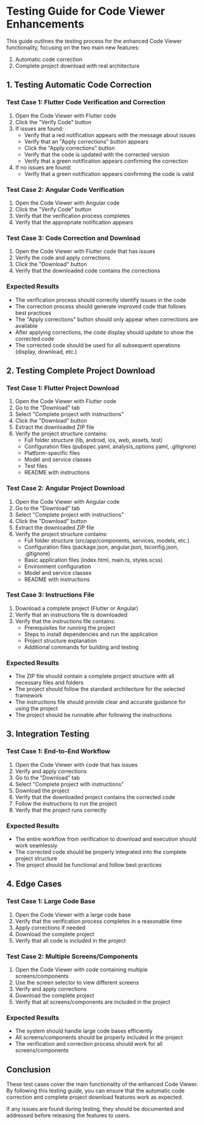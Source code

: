 # Testing Guide for Code Viewer Enhancements

This guide outlines the testing process for the enhanced Code Viewer functionality, focusing on the two main new features:
1. Automatic code correction
2. Complete project download with real architecture

## 1. Testing Automatic Code Correction

### Test Case 1: Flutter Code Verification and Correction
1. Open the Code Viewer with Flutter code
2. Click the "Verify Code" button
3. If issues are found:
   - Verify that a red notification appears with the message about issues
   - Verify that an "Apply corrections" button appears
   - Click the "Apply corrections" button
   - Verify that the code is updated with the corrected version
   - Verify that a green notification appears confirming the correction
4. If no issues are found:
   - Verify that a green notification appears confirming the code is valid

### Test Case 2: Angular Code Verification
1. Open the Code Viewer with Angular code
2. Click the "Verify Code" button
3. Verify that the verification process completes
4. Verify that the appropriate notification appears

### Test Case 3: Code Correction and Download
1. Open the Code Viewer with Flutter code that has issues
2. Verify the code and apply corrections
3. Click the "Download" button
4. Verify that the downloaded code contains the corrections

### Expected Results
- The verification process should correctly identify issues in the code
- The correction process should generate improved code that follows best practices
- The "Apply corrections" button should only appear when corrections are available
- After applying corrections, the code display should update to show the corrected code
- The corrected code should be used for all subsequent operations (display, download, etc.)

## 2. Testing Complete Project Download

### Test Case 1: Flutter Project Download
1. Open the Code Viewer with Flutter code
2. Go to the "Download" tab
3. Select "Complete project with instructions"
4. Click the "Download" button
5. Extract the downloaded ZIP file
6. Verify the project structure contains:
   - Full folder structure (lib, android, ios, web, assets, test)
   - Configuration files (pubspec.yaml, analysis_options.yaml, .gitignore)
   - Platform-specific files
   - Model and service classes
   - Test files
   - README with instructions

### Test Case 2: Angular Project Download
1. Open the Code Viewer with Angular code
2. Go to the "Download" tab
3. Select "Complete project with instructions"
4. Click the "Download" button
5. Extract the downloaded ZIP file
6. Verify the project structure contains:
   - Full folder structure (src/app/components, services, models, etc.)
   - Configuration files (package.json, angular.json, tsconfig.json, .gitignore)
   - Basic application files (index.html, main.ts, styles.scss)
   - Environment configuration
   - Model and service classes
   - README with instructions

### Test Case 3: Instructions File
1. Download a complete project (Flutter or Angular)
2. Verify that an instructions file is downloaded
3. Verify that the instructions file contains:
   - Prerequisites for running the project
   - Steps to install dependencies and run the application
   - Project structure explanation
   - Additional commands for building and testing

### Expected Results
- The ZIP file should contain a complete project structure with all necessary files and folders
- The project should follow the standard architecture for the selected framework
- The instructions file should provide clear and accurate guidance for using the project
- The project should be runnable after following the instructions

## 3. Integration Testing

### Test Case 1: End-to-End Workflow
1. Open the Code Viewer with code that has issues
2. Verify and apply corrections
3. Go to the "Download" tab
4. Select "Complete project with instructions"
5. Download the project
6. Verify that the downloaded project contains the corrected code
7. Follow the instructions to run the project
8. Verify that the project runs correctly

### Expected Results
- The entire workflow from verification to download and execution should work seamlessly
- The corrected code should be properly integrated into the complete project structure
- The project should be functional and follow best practices

## 4. Edge Cases

### Test Case 1: Large Code Base
1. Open the Code Viewer with a large code base
2. Verify that the verification process completes in a reasonable time
3. Apply corrections if needed
4. Download the complete project
5. Verify that all code is included in the project

### Test Case 2: Multiple Screens/Components
1. Open the Code Viewer with code containing multiple screens/components
2. Use the screen selector to view different screens
3. Verify and apply corrections
4. Download the complete project
5. Verify that all screens/components are included in the project

### Expected Results
- The system should handle large code bases efficiently
- All screens/components should be properly included in the project
- The verification and correction process should work for all screens/components

## Conclusion

These test cases cover the main functionality of the enhanced Code Viewer. By following this testing guide, you can ensure that the automatic code correction and complete project download features work as expected.

If any issues are found during testing, they should be documented and addressed before releasing the features to users.
